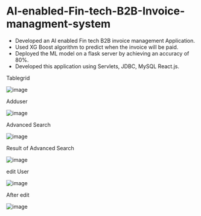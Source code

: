 # AI-enabled-Fin-tech-B2B-Invoice-managment-system
- Developed an AI enabled Fin tech B2B invoice management Application.
- Used XG Boost algorithm to predict when the invoice will be paid.
- Deployed the ML model on a flask server by achieving an accuracy of 80%.
- Developed this application using Servlets, JDBC, MySQL React.js.

Tablegrid

![image](https://user-images.githubusercontent.com/74146605/177468346-ad30cc23-47ff-41e4-9216-c0bbf6afcd55.png)

Adduser

![image](https://user-images.githubusercontent.com/74146605/177468368-b4b95a42-dfe4-475d-8f18-8a686e7ead2a.png)

Advanced Search

![image](https://user-images.githubusercontent.com/74146605/177468409-532af291-e704-48c3-9413-8407f125bcc4.png)

Result of Advanced Search

![image](https://user-images.githubusercontent.com/74146605/177468469-8af78517-0db9-4841-830c-119bf0437319.png)

edit User

![image](https://user-images.githubusercontent.com/74146605/177468498-26e93c9a-54c3-4e1f-a4bf-740c7a1cd37b.png)

After edit

![image](https://user-images.githubusercontent.com/74146605/177468538-0d05e5c2-7c90-4beb-92a9-a6c9a8e86f66.png)

